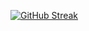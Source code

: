 <style>
  hr { opacity: 0.5; }
</style>

[![GitHub Streak](https://streak-stats.demolab.com?user=Aw_Man3703&theme=tokyonight-duo&hide_border=true)](https://git.io/streak-stats)
